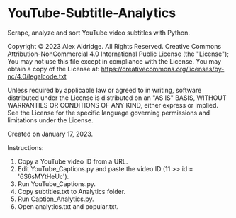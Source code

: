 # YouTube-Subtitle-Analytics 
Scrape, analyze and sort YouTube video subtitles with Python.

Copyright © 2023 Alex Aldridge. All Rights Reserved.
Creative Commons Attribution-NonCommercial 4.0 International Public License (the "License");
You may not use this file except in compliance with the License.
You may obtain a copy of the License at:
https://creativecommons.org/licenses/by-nc/4.0/legalcode.txt

Unless required by applicable law or agreed to in writing, software
distributed under the License is distributed on an "AS IS" BASIS,
WITHOUT WARRANTIES OR CONDITIONS OF ANY KIND, either express or implied.
See the License for the specific language governing permissions and
limitations under the License.

Created on January 17, 2023.

Instructions:

1. Copy a YouTube video ID from a URL.
2. Edit YouTube_Captions.py and paste the video ID (11 >> id = '6S6sMYtHeUc').
3. Run YouTube_Captions.py.
4. Copy subtitles.txt to Analytics folder.
5. Run Caption_Analytics.py.
6. Open analytics.txt and popular.txt.
